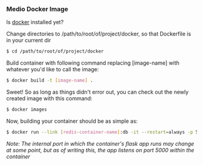 ### Medio Docker Image

Is [docker](https://docs.docker.com/) installed yet?

Change directories to /path/to/root/of/project/docker, so that Dockerfile is in your current dir
```bash
$ cd /path/to/root/of/project/docker
```

Build container with following command replacing [image-name] with whatever you'd like to call the image:

```bash
$ docker build -t [image-name] .
```

Sweet! So as long as things didn't error out, you can check out the newly created image with this command:

```bash
$ docker images
```

Now, building your container should be as simple as:
```bash
$ docker run --link [redis-container-name]:db -it --restart=always -p 5000 [image-name]
```

*Note: The internal port in which the container's flask app runs may change at some point, but as of writing this, the app listens on port 5000 within the container*

